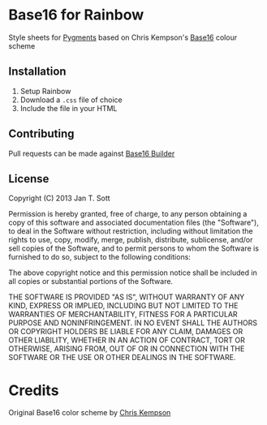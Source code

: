 # Base16 for Rainbow

Style sheets for [Pygments][1] based on Chris Kempson's [Base16][2] colour scheme

## Installation

1. Setup Rainbow
2. Download a `.css` file of choice
2. Include the file in your HTML

## Contributing

Pull requests can be made against [Base16 Builder][3]

## License

Copyright (C) 2013 Jan T. Sott

Permission is hereby granted, free of charge, to any person obtaining a copy of this software and associated documentation files (the "Software"), to deal in the Software without restriction, including without limitation the rights to use, copy, modify, merge, publish, distribute, sublicense, and/or sell copies of the Software, and to permit persons to whom the Software is furnished to do so, subject to the following conditions:

The above copyright notice and this permission notice shall be included in all copies or substantial portions of the Software.

THE SOFTWARE IS PROVIDED "AS IS", WITHOUT WARRANTY OF ANY KIND, EXPRESS OR IMPLIED, INCLUDING BUT NOT LIMITED TO THE WARRANTIES OF MERCHANTABILITY, FITNESS FOR A PARTICULAR PURPOSE AND NONINFRINGEMENT. IN NO EVENT SHALL THE AUTHORS OR COPYRIGHT HOLDERS BE LIABLE FOR ANY CLAIM, DAMAGES OR OTHER LIABILITY, WHETHER IN AN ACTION OF CONTRACT, TORT OR OTHERWISE, ARISING FROM, OUT OF OR IN CONNECTION WITH THE SOFTWARE OR THE USE OR OTHER DEALINGS IN THE SOFTWARE.

# Credits

Original Base16 color scheme by [Chris Kempson][4]

[1]: https://github.com/ccampbell/rainbow
[2]: https://github.com/chriskempson/base16
[3]: http://github.com/chriskempson/base16-builder
[4]: https://github.com/chriskempson/